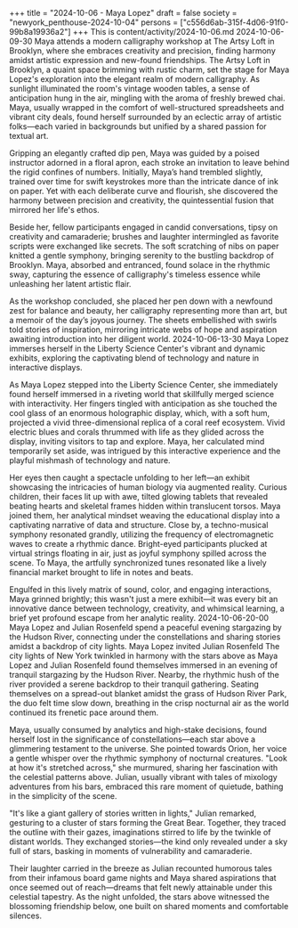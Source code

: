 +++
title = "2024-10-06 - Maya Lopez"
draft = false
society = "newyork_penthouse-2024-10-04"
persons = ["c556d6ab-315f-4d06-91f0-99b8a19936a2"]
+++
This is content/activity/2024-10-06.md
2024-10-06-09-30
Maya attends a modern calligraphy workshop at The Artsy Loft in Brooklyn, where she embraces creativity and precision, finding harmony amidst artistic expression and new-found friendships.
The Artsy Loft in Brooklyn, a quaint space brimming with rustic charm, set the stage for Maya Lopez's exploration into the elegant realm of modern calligraphy. As sunlight illuminated the room's vintage wooden tables, a sense of anticipation hung in the air, mingling with the aroma of freshly brewed chai. Maya, usually wrapped in the comfort of well-structured spreadsheets and vibrant city deals, found herself surrounded by an eclectic array of artistic folks—each varied in backgrounds but unified by a shared passion for textual art.

Gripping an elegantly crafted dip pen, Maya was guided by a poised instructor adorned in a floral apron, each stroke an invitation to leave behind the rigid confines of numbers. Initially, Maya’s hand trembled slightly, trained over time for swift keystrokes more than the intricate dance of ink on paper. Yet with each deliberate curve and flourish, she discovered the harmony between precision and creativity, the quintessential fusion that mirrored her life's ethos.

Beside her, fellow participants engaged in candid conversations, tipsy on creativity and camaraderie; brushes and laughter intermingled as favorite scripts were exchanged like secrets. The soft scratching of nibs on paper knitted a gentle symphony, bringing serenity to the bustling backdrop of Brooklyn. Maya, absorbed and entranced, found solace in the rhythmic sway, capturing the essence of calligraphy's timeless essence while unleashing her latent artistic flair.

As the workshop concluded, she placed her pen down with a newfound zest for balance and beauty, her calligraphy representing more than art, but a memoir of the day’s joyous journey. The sheets embellished with swirls told stories of inspiration, mirroring intricate webs of hope and aspiration awaiting introduction into her diligent world.
2024-10-06-13-30
Maya Lopez immerses herself in the Liberty Science Center's vibrant and dynamic exhibits, exploring the captivating blend of technology and nature in interactive displays.

As Maya Lopez stepped into the Liberty Science Center, she immediately found herself immersed in a riveting world that skillfully merged science with interactivity. Her fingers tingled with anticipation as she touched the cool glass of an enormous holographic display, which, with a soft hum, projected a vivid three-dimensional replica of a coral reef ecosystem. Vivid electric blues and corals thrummed with life as they glided across the display, inviting visitors to tap and explore. Maya, her calculated mind temporarily set aside, was intrigued by this interactive experience and the playful mishmash of technology and nature.

Her eyes then caught a spectacle unfolding to her left—an exhibit showcasing the intricacies of human biology via augmented reality. Curious children, their faces lit up with awe, tilted glowing tablets that revealed beating hearts and skeletal frames hidden within translucent torsos. Maya joined them, her analytical mindset weaving the educational display into a captivating narrative of data and structure. Close by, a techno-musical symphony resonated grandly, utilizing the frequency of electromagnetic waves to create a rhythmic dance. Bright-eyed participants plucked at virtual strings floating in air, just as joyful symphony spilled across the scene. To Maya, the artfully synchronized tunes resonated like a lively financial market brought to life in notes and beats. 

Engulfed in this lively matrix of sound, color, and engaging interactions, Maya grinned brightly; this wasn't just a mere exhibit—it was every bit an innovative dance between technology, creativity, and whimsical learning, a brief yet profound escape from her analytic reality.
2024-10-06-20-00
Maya Lopez and Julian Rosenfeld spend a peaceful evening stargazing by the Hudson River, connecting under the constellations and sharing stories amidst a backdrop of city lights.
Maya Lopez invited Julian Rosenfeld
The city lights of New York twinkled in harmony with the stars above as Maya Lopez and Julian Rosenfeld found themselves immersed in an evening of tranquil stargazing by the Hudson River. Nearby, the rhythmic hush of the river provided a serene backdrop to their tranquil gathering. Seating themselves on a spread-out blanket amidst the grass of Hudson River Park, the duo felt time slow down, breathing in the crisp nocturnal air as the world continued its frenetic pace around them.

Maya, usually consumed by analytics and high-stake decisions, found herself lost in the significance of constellations—each star above a glimmering testament to the universe. She pointed towards Orion, her voice a gentle whisper over the rhythmic symphony of nocturnal creatures. "Look at how it's stretched across," she murmured, sharing her fascination with the celestial patterns above. Julian, usually vibrant with tales of mixology adventures from his bars, embraced this rare moment of quietude, bathing in the simplicity of the scene.

"It's like a giant gallery of stories written in lights," Julian remarked, gesturing to a cluster of stars forming the Great Bear. Together, they traced the outline with their gazes, imaginations stirred to life by the twinkle of distant worlds. They exchanged stories—the kind only revealed under a sky full of stars, basking in moments of vulnerability and camaraderie.

Their laughter carried in the breeze as Julian recounted humorous tales from their infamous board game nights and Maya shared aspirations that once seemed out of reach—dreams that felt newly attainable under this celestial tapestry. As the night unfolded, the stars above witnessed the blossoming friendship below, one built on shared moments and comfortable silences.
